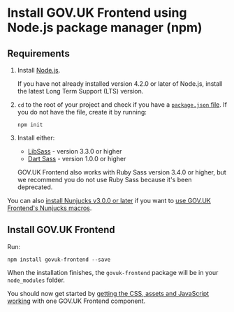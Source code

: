 # Install GOV.UK Frontend using Node.js package manager (npm)

## Requirements

1. Install [Node.js](https://nodejs.org/en/).

    If you have not already installed version 4.2.0 or later of Node.js, install the latest Long Term Support (LTS) version.

2. `cd` to the root of your project and check if you have a [`package.json` file](https://docs.npmjs.com/files/package.json). If you do not have the file, create it by running:

    ```
    npm init
    ```

3. Install either:

    - [LibSass](https://sass-lang.com/libsass) - version 3.3.0 or higher
    - [Dart Sass](https://www.npmjs.com/package/sass) - version 1.0.0 or higher

    GOV.UK Frontend also works with Ruby Sass version 3.4.0 or higher, but we recommend you do not use Ruby Sass because it's been deprecated.

You can also [install Nunjucks v3.0.0 or later](https://www.npmjs.com/package/nunjucks) if you want to [use GOV.UK Frontend's Nunjucks macros](https://design-system.service.gov.uk/get-started/production/#using-nunjucks-macros).

## Install GOV.UK Frontend

Run:

```
npm install govuk-frontend --save
```

When the installation finishes, the `govuk-frontend` package will be in your `node_modules` folder.

You should now get started by [getting the CSS, assets and JavaScript working](/docs/installation/get-started.md) with one GOV.UK Frontend component.
